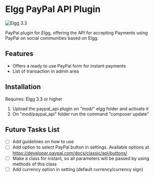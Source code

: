 Elgg PayPal API Plugin
======================

![Elgg 3.3](https://img.shields.io/badge/Elgg-3.3-orange.svg?style=flat-square)

PayPal plugin for Elgg, offering the API for accepting Payments using PayPal on social communities based on Elgg.

## Features

- Offers a ready to use PayPal form for instant payments
- List of transaction in admin area

## Installation

Requires: Elgg 3.3 or higher

1. Upload the paypal_api plugin on "mod/" elgg folder and activate it
2. On "mod/paypal_api" folder run the command "composer update"

## Future Tasks List

- [ ] Add guidelines on how to use
- [ ] Add option to select PayPal button in settings. Available options at https://developer.paypal.com/docs/classic/api/buttons/
- [ ] Make a class for instant, so all parameters will be passed by using methods of this class
- [ ] Add currency option in setting (default currency/currency sign)
